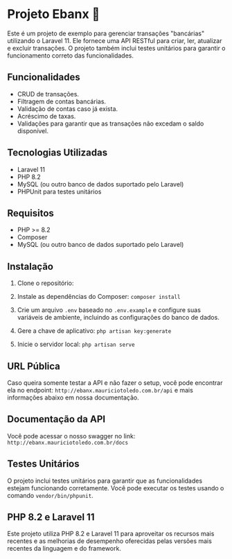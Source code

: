 # Projeto Ebanx 🏦 

Este é um projeto de exemplo para gerenciar transações "bancárias" utilizando o Laravel 11. 
Ele fornece uma API RESTful para criar, ler, atualizar e excluir transações. O projeto também inclui testes unitários para garantir o funcionamento correto das funcionalidades.

## Funcionalidades

- CRUD de transações.
- Filtragem de contas bancárias.
- Validação de contas caso já exista.
- Acréscimo de taxas.
- Validações para garantir que as transações não excedam o saldo disponível.

## Tecnologias Utilizadas

- Laravel 11
- PHP 8.2
- MySQL (ou outro banco de dados suportado pelo Laravel)
- PHPUnit para testes unitários

## Requisitos

- PHP >= 8.2
- Composer
- MySQL (ou outro banco de dados suportado pelo Laravel)

## Instalação

1. Clone o repositório:

2. Instale as dependências do Composer:
`composer install`

3. Crie um arquivo `.env` baseado no `.env.example` e configure suas variáveis de ambiente, incluindo as configurações do banco de dados.

4. Gere a chave de aplicativo:
`php artisan key:generate`

6. Inicie o servidor local:
`php artisan serve`

## URL Pública
Caso queira somente testar a API e não fazer o setup, você pode encontrar ela no endpoint: `http://ebanx.mauriciotoledo.com.br/api` e mais informações abaixo em nossa documentação.

## Documentação da API
Você pode acessar o nosso swagger no link: `http://ebanx.mauriciotoledo.com.br/docs`

## Testes Unitários

O projeto inclui testes unitários para garantir que as funcionalidades estejam funcionando corretamente. Você pode executar os testes usando o comando `vendor/bin/phpunit`.

## PHP 8.2 e Laravel 11

Este projeto utiliza PHP 8.2 e Laravel 11 para aproveitar os recursos mais recentes e as melhorias de desempenho oferecidas pelas versões mais recentes da linguagem e do framework.

